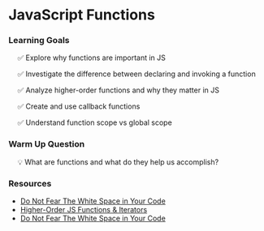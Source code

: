 # JavaScript Functions

### Learning Goals

&emsp; ✅ Explore why functions are important in JS

&emsp; ✅ Investigate the difference between declaring and invoking a function

&emsp; ✅ Analyze higher-order functions and why they matter in JS

&emsp; ✅ Create and use callback functions

&emsp; ✅ Understand function scope vs global scope

### Warm Up Question

&emsp; 💡 What are functions and what do they help us accomplish?

### Resources

- [Do Not Fear The White Space in Your Code](https://dev.to/suckup_de/do-not-fear-the-white-space-in-your-code-39d0)
- [Higher-Order JS Functions & Iterators](https://www.codecademy.com/learn/game-dev-learn-javascript-higher-order-functions-and-iterators/modules/game-dev-learn-javascript-iterators/cheatsheet)
- [Do Not Fear The White Space in Your Code](https://dev.to/suckup_de/do-not-fear-the-white-space-in-your-code-39d0)